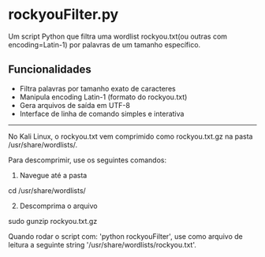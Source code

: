 # rockyouFilter.py

Um script Python que filtra uma wordlist rockyou.txt(ou outras com encoding=Latin-1) por palavras de um tamanho específico.
## Funcionalidades

- Filtra palavras por tamanho exato de caracteres
- Manipula encoding Latin-1 (formato do rockyou.txt)
- Gera arquivos de saída em UTF-8
- Interface de linha de comando simples e interativa

-------------------------------------------------------------------------------------------------------------------------

No Kali Linux, o rockyou.txt vem comprimido como rockyou.txt.gz na pasta /usr/share/wordlists/.

Para descomprimir, use os seguintes comandos:

1. Navegue até a pasta
   
cd /usr/share/wordlists/

2. Descomprima o arquivo

sudo gunzip rockyou.txt.gz

Quando rodar o script com: 'python rockyouFilter', use como arquivo de leitura a seguinte string '/usr/share/wordlists/rockyou.txt'.
